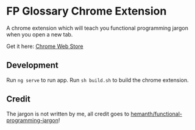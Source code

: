 # FP Glossary Chrome Extension
A chrome extension which will teach you functional programming jargon when you open a new tab.

Get it here: [Chrome Web Store](https://chrome.google.com/webstore/category/extensions)

## Development
Run `ng serve` to run app. Run `sh build.sh` to build the chrome extension.

## Credit
The jargon is not written by me, all credit goes to [hemanth/functional-programming-jargon](https://github.com/hemanth/functional-programming-jargon)!
